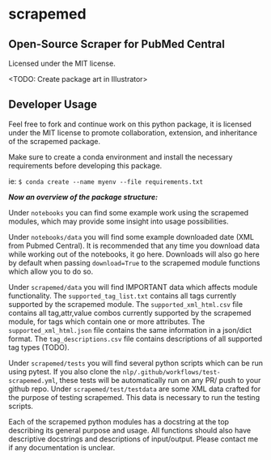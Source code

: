 # scrapemed
## Open-Source Scraper for PubMed Central

Licensed under the MIT license.

<TODO: Create package art in Illustrator>

## Developer Usage

Feel free to fork and continue work on this python package, it is licensed under the MIT license to promote collaboration, extension, and inheritance of the scrapemed package.

Make sure to create a conda environment and install the necessary requirements before developing this package. 

ie: `$ conda create --name myenv --file requirements.txt`

***Now an overview of the package structure:***

Under `notebooks` you can find some example work using the scrapemed modules, which may provide some insight into usage possibilities. 

Under `notebooks/data` you will find some example downloaded date (XML from Pubmed Central). It is recommended that any time you download data while working out of the notebooks, it go here. Downloads will also go here by default when passing `download=True` to the scrapemed module functions which allow you to do so.

Under `scrapemed/data` you will find IMPORTANT data which affects module functionality. The `supported_tag_list.txt` contains all tags currently supported by the scrapemed module. The `supported_xml_html.csv` file contains all tag,attr,value combos currently supported by the scrapemed module, for tags which contain one or more attributes. The `supported_xml_html.json` file contains the same information in a json/dict format. The `tag_descriptions.csv` file contains descriptions of all supported tag types (TODO).

Under `scrapemed/tests` you will find several python scripts which can be run using pytest. If you also clone the `nlp/.github/workflows/test-scrapemed.yml`, these tests will be automatically run on any PR/ push to your github repo. Under `scrapemed/test/testdata` are some XML data crafted for the purpose of testing scrapemed. This data is necessary to run the testing scripts.

Each of the scrapemed python modules has a docstring at the top describing its general purpose and usage. All functions should also have descriptive docstrings and descriptions of input/output. Please contact me if any documentation is unclear.

